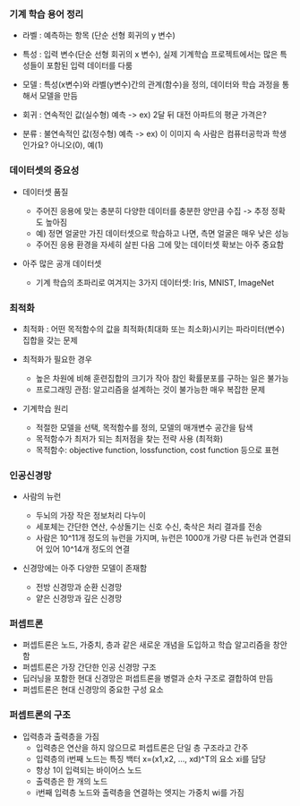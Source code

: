 ### 기계 학습 용어 정리

- 라벨
  : 예측하는 항목 (단순 선형 회귀의 y 변수)

- 특성
  : 입력 변수(단순 선형 회귀의 x 변수), 실제 기계학습 프로젝트에서는 많은 특성들이 포함된 입력 데이터를 다룸

- 모델
  : 특성(x변수)와 라벨(y변수)간의 관계(함수)을 정의, 데이터와 학습 과정을 통해서 모델을 만듬

- 회귀
  : 연속적인 값(실수형) 예측 -> ex) 2달 뒤 대전 아파트의 평균 가격은?

- 분류
  : 불연속적인 값(정수형) 예측 -> ex) 이 이미지 속 사람은 컴퓨터공학과 학생인가요? 아니오(0), 예(1)

### 데이터셋의 중요성

- 데이터셋 품질

  - 주어진 응용에 맞는 충분히 다양한 데이터를 충분한 양만큼 수집 -> 추정 정확도 높아짐
  - 예) 정면 얼굴만 가진 데이터셋으로 학습하고 나면, 측면 얼굴은 매우 낮은 성능
  - 주어진 응용 환경을 자세히 살핀 다음 그에 맞는 데이터셋 확보는 아주 중요함

- 아주 많은 공개 데이터셋
  - 기계 학습의 초파리로 여겨지는 3가지 데이터셋: Iris, MNIST, ImageNet

### 최적화

- 최적화
  : 어떤 목적함수의 값을 최적화(최대화 또는 최소화)시키는 파라미터(변수) 집합을 갖는 문제

- 최적화가 필요한 경우

  - 높은 차원에 비해 훈련집합의 크기가 작아 참인 확률분포를 구하는 일은 불가능
  - 프로그래밍 관점: 알고리즘을 설계하는 것이 불가능한 매우 복잡한 문제

- 기계학습 원리
  - 적절한 모델을 선택, 목적함수를 정의, 모델의 매개변수 공간을 탐색
  - 목적함수가 최저가 되는 최저점을 찾는 전략 사용 (최적화)
  - 목적함수: objective function, lossfunction, cost function 등으로 표현

### 인공신경망

- 사람의 뉴런

  - 두뇌의 가장 작은 정보처리 다누이
  - 세포체는 간단한 연산, 수상돌기는 신호 수신, 축삭은 처리 결과를 전송
  - 사람은 10^11개 정도의 뉴런을 가지며, 뉴런은 1000개 가량 다른 뉴런과 연결되어 있어 10^14개 정도의 연결

- 신경망에는 아주 다양한 모델이 존재함
  - 전방 신경망과 순환 신경망
  - 얕은 신경망과 깊은 신경망

### 퍼셉트론

- 퍼셉트론은 노드, 가중치, 층과 같은 새로운 개념을 도입하고 학습 알고리즘을 창안함
- 퍼셉트론은 가장 간단한 인공 신경망 구조
- 딥러닝을 포함한 현대 신경망은 퍼셉트론을 병렬과 순차 구조로 결합하여 만듬
- 퍼셉트론은 현대 신경망의 중요한 구성 요소

### 퍼셉트론의 구조

- 입력층과 출력층을 가짐
  - 입력층은 연산을 하지 않으므로 퍼셉트론은 단일 층 구조라고 간주
  - 입력층의 i번째 노드는 특징 백터 x=(x1,x2, ..., xd)^T의 요소 xi를 담당
  - 항상 1이 입력되는 바이어스 노드
  - 출력층은 한 개의 노드
  - i번째 입력층 노드와 출력층을 연결하는 엣지는 가중치 wi를 가짐
